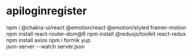 # apiloginregister

npm i @chakra-ui/react @emotion/react @emotion/styled framer-motion
npm install react-router-dom@6
npm install @reduxjs/toolkit react-redux
npm install axios 
npm i formik yup  
json-server --watch server.json
